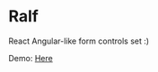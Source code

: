 # Ralf

React Angular-like form controls set :)

Demo:   <a href="https://hrestrepop.github.io/ralf/" target="_blank">Here</a>
